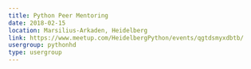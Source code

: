 ```yaml
---
title: Python Peer Mentoring
date: 2018-02-15
location: Marsilius-Arkaden, Heidelberg
link: https://www.meetup.com/HeidelbergPython/events/qgtdsmyxdbtb/
usergroup: pythonhd
type: usergroup
---
```

